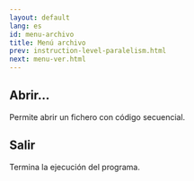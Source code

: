 ```yaml
---
layout: default
lang: es
id: menu-archivo
title: Menú archivo
prev: instruction-level-paralelism.html
next: menu-ver.html
---
```


## Abrir...

Permite abrir un fichero con código secuencial.


## Salir

Termina la ejecución del programa.